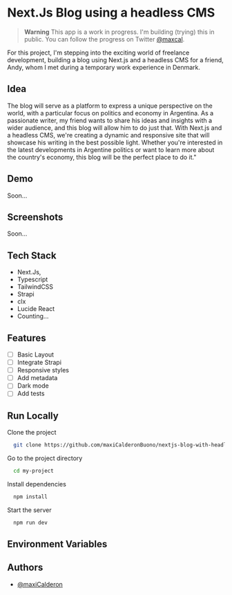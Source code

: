 # Next.Js Blog using a headless CMS

> **Warning**
> This app is a work in progress. I'm building (trying) this in public. You can follow the progress on Twitter [@maxcal](https://twitter.com/mcalderonbuono).

For this project, I'm stepping into the exciting world of freelance development, building a blog using Next.js and a headless CMS for a friend, Andy, whom I met during a temporary work experience in Denmark.

## Idea

The blog will serve as a platform to express a unique perspective on the world, with a particular focus on politics and economy in Argentina. As a passionate writer, my friend wants to share his ideas and insights with a wider audience, and this blog will allow him to do just that. With Next.js and a headless CMS, we're creating a dynamic and responsive site that will showcase his writing in the best possible light. Whether you're interested in the latest developments in Argentine politics or want to learn more about the country's economy, this blog will be the perfect place to do it."

## Demo

Soon...

## Screenshots

Soon...

## Tech Stack

- Next.Js,
- Typescript
- TailwindCSS
- Strapi
- clx
- Lucide React
- Counting...

## Features

- [ ] Basic Layout
- [ ] Integrate Strapi
- [ ] Responsive styles
- [ ] Add metadata
- [ ] Dark mode
- [ ] Add tests

## Run Locally

Clone the project

```bash
  git clone https://github.com/maxiCalderonBuono/nextjs-blog-with-headless-CMS
```

Go to the project directory

```bash
  cd my-project
```

Install dependencies

```bash
  npm install
```

Start the server

```bash
  npm run dev
```

## Environment Variables

## Authors

- [@maxiCalderon](https://github.com/maxiCalderonBuono)
